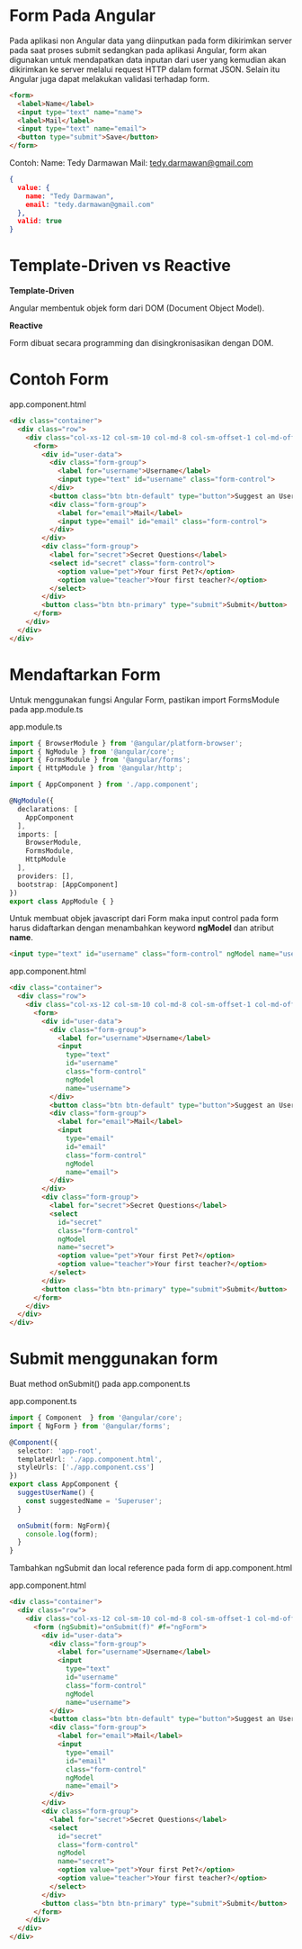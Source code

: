 # Form Pada Angular
Pada aplikasi non Angular data yang diinputkan pada form dikirimkan server pada saat proses submit sedangkan pada aplikasi Angular, form akan digunakan untuk mendapatkan data inputan dari user yang kemudian akan dikirimkan ke server melalui request HTTP dalam format JSON. Selain itu Angular juga dapat melakukan validasi terhadap form.

``` html
<form>
  <label>Name</label>
  <input type="text" name="name">
  <label>Mail</label>
  <input type="text" name="email">
  <button type="submit">Save</button>
</form>
```

Contoh:
Name: Tedy Darmawan
Mail: tedy.darmawan@gmail.com


``` json
{
  value: {
    name: "Tedy Darmawan",
    email: "tedy.darmawan@gmail.com"
  },
  valid: true
}
```

# Template-Driven vs Reactive

__Template-Driven__

Angular membentuk objek form dari DOM (Document Object Model).

__Reactive__

Form dibuat secara programming dan disingkronisasikan dengan DOM.

# Contoh Form
app.component.html
``` html
<div class="container">
  <div class="row">
    <div class="col-xs-12 col-sm-10 col-md-8 col-sm-offset-1 col-md-offset-2">
      <form>
        <div id="user-data">
          <div class="form-group">
            <label for="username">Username</label>
            <input type="text" id="username" class="form-control">
          </div>
          <button class="btn btn-default" type="button">Suggest an Username</button>
          <div class="form-group">
            <label for="email">Mail</label>
            <input type="email" id="email" class="form-control">
          </div>
        </div>
        <div class="form-group">
          <label for="secret">Secret Questions</label>
          <select id="secret" class="form-control">
            <option value="pet">Your first Pet?</option>
            <option value="teacher">Your first teacher?</option>
          </select>
        </div>
        <button class="btn btn-primary" type="submit">Submit</button>
      </form>
    </div>
  </div>
</div>
```

# Mendaftarkan Form
Untuk menggunakan fungsi Angular Form, pastikan import FormsModule pada app.module.ts

app.module.ts
``` typescript
import { BrowserModule } from '@angular/platform-browser';
import { NgModule } from '@angular/core';
import { FormsModule } from '@angular/forms';
import { HttpModule } from '@angular/http';

import { AppComponent } from './app.component';

@NgModule({
  declarations: [
    AppComponent
  ],
  imports: [
    BrowserModule,
    FormsModule,
    HttpModule
  ],
  providers: [],
  bootstrap: [AppComponent]
})
export class AppModule { }
```

Untuk membuat objek javascript dari Form maka input control pada form harus didaftarkan dengan menambahkan keyword __ngModel__ dan atribut __name__.
``` html
<input type="text" id="username" class="form-control" ngModel name="username">
```

app.component.html
``` html
<div class="container">
  <div class="row">
    <div class="col-xs-12 col-sm-10 col-md-8 col-sm-offset-1 col-md-offset-2">
      <form>
        <div id="user-data">
          <div class="form-group">
            <label for="username">Username</label>
            <input 
              type="text" 
              id="username" 
              class="form-control"
              ngModel 
              name="username">
          </div>
          <button class="btn btn-default" type="button">Suggest an Username</button>
          <div class="form-group">
            <label for="email">Mail</label>
            <input 
              type="email" 
              id="email" 
              class="form-control"
              ngModel
              name="email">
          </div>
        </div>
        <div class="form-group">
          <label for="secret">Secret Questions</label>
          <select 
            id="secret" 
            class="form-control"
            ngModel
            name="secret">
            <option value="pet">Your first Pet?</option>
            <option value="teacher">Your first teacher?</option>
          </select>
        </div>
        <button class="btn btn-primary" type="submit">Submit</button>
      </form>
    </div>
  </div>
</div>
```

# Submit menggunakan form
Buat method onSubmit() pada app.component.ts

app.component.ts
``` typescript
import { Component  } from '@angular/core';
import { NgForm } from '@angular/forms';

@Component({
  selector: 'app-root',
  templateUrl: './app.component.html',
  styleUrls: ['./app.component.css']
})
export class AppComponent {
  suggestUserName() {
    const suggestedName = 'Superuser';
  }

  onSubmit(form: NgForm){
    console.log(form);
  }
}
```

Tambahkan ngSubmit dan local reference pada form di app.component.html

app.component.html
``` html
<div class="container">
  <div class="row">
    <div class="col-xs-12 col-sm-10 col-md-8 col-sm-offset-1 col-md-offset-2">
      <form (ngSubmit)="onSubmit(f)" #f="ngForm">
        <div id="user-data">
          <div class="form-group">
            <label for="username">Username</label>
            <input 
              type="text" 
              id="username" 
              class="form-control"
              ngModel 
              name="username">
          </div>
          <button class="btn btn-default" type="button">Suggest an Username</button>
          <div class="form-group">
            <label for="email">Mail</label>
            <input 
              type="email" 
              id="email" 
              class="form-control"
              ngModel
              name="email">
          </div>
        </div>
        <div class="form-group">
          <label for="secret">Secret Questions</label>
          <select 
            id="secret" 
            class="form-control"
            ngModel
            name="secret">
            <option value="pet">Your first Pet?</option>
            <option value="teacher">Your first teacher?</option>
          </select>
        </div>
        <button class="btn btn-primary" type="submit">Submit</button>
      </form>
    </div>
  </div>
</div>
```
